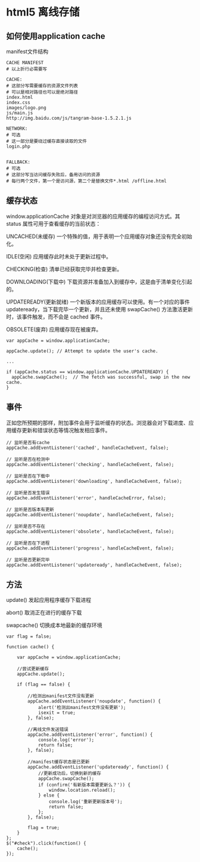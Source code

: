 html5 离线存储
========

如何使用application cache
----

manifest文件结构

```
CACHE MANIFEST
# 以上折行必需要写

CACHE:
# 这部分写需要缓存的资源文件列表
# 可以是相对路径也可以是绝对路径
index.html
index.css
images/logo.png
js/main.js
http://img.baidu.com/js/tangram-base-1.5.2.1.js

NETWORK:
# 可选
# 这一部分是要绕过缓存直接读取的文件
login.php


FALLBACK:
# 可选
# 这部分写当访问缓存失败后，备用访问的资源
# 每行两个文件，第一个是访问源，第二个是替换文件*.html /offline.html
```

缓存状态
---

window.applicationCache 对象是对浏览器的应用缓存的编程访问方式。其 status 属性可用于查看缓存的当前状态：

UNCACHED(未缓存)
    一个特殊的值，用于表明一个应用缓存对象还没有完全初始化。
    
IDLE(空闲)
    应用缓存此时未处于更新过程中。
    
CHECKING(检查)
    清单已经获取完毕并检查更新。
    
DOWNLOADING(下载中)
    下载资源并准备加入到缓存中，这是由于清单变化引起的。
    
UPDATEREADY(更新就绪)
    一个新版本的应用缓存可以使用。有一个对应的事件 updateready，当下载完毕一个更新，并且还未使用 swapCache() 方法激活更新时，该事件触发，而不会是 cached 事件。

OBSOLETE(废弃)
    应用缓存现在被废弃。
    
```   
var appCache = window.applicationCache;

appCache.update(); // Attempt to update the user's cache.

...

if (appCache.status == window.applicationCache.UPDATEREADY) {
  appCache.swapCache();  // The fetch was successful, swap in the new cache.
}
```
    
事件
---

正如您所预期的那样，附加事件会用于监听缓存的状态。浏览器会对下载进度、应用缓存更新和错误状态等情况触发相应事件。

```
// 监听是否有cache
appCache.addEventListener('cached', handleCacheEvent, false);

// 监听是否在检测中
appCache.addEventListener('checking', handleCacheEvent, false);

// 监听是否在下载中
appCache.addEventListener('downloading', handleCacheEvent, false);

// 监听是否发生错误
appCache.addEventListener('error', handleCacheError, false);

// 监听是否版本有更新
appCache.addEventListener('noupdate', handleCacheEvent, false);

// 监听是否不存在
appCache.addEventListener('obsolete', handleCacheEvent, false);

// 监听是否在下进程
appCache.addEventListener('progress', handleCacheEvent, false);

// 监听是否更新完毕
appCache.addEventListener('updateready', handleCacheEvent, false);
```

方法
---

update() 	发起应用程序缓存下载进程

abort() 	取消正在进行的缓存下载

swapcache() 	切换成本地最新的缓存环境

```
var flag = false;

function cache() {

	var appCache = window.applicationCache;
	
	//尝试更新缓存
	appCache.update();

	if (flag == false) {

		//检测出manifest文件没有更新
		appCache.addEventListener('noupdate', function() {
			alert('检测出manifest文件没有更新');
			isexit = true;
		}, false);

		//离线文件发送错误
		appCache.addEventListener('error', function() {
			console.log('error');
			return false;
		}, false);

		//manifest缓存状态是已更新
		appCache.addEventListener('updateready', function() {
			//更新成功后，切换到新的缓存
			appCache.swapCache();
			if (confirm('有新版本需要更新么？')) {
				window.location.reload();
			} else {
				console.log('重新更新版本号');
				return false;
			};
		}, false);

		flag = true;
	}
};
$("#check").click(function() {
	cache();
});
```






